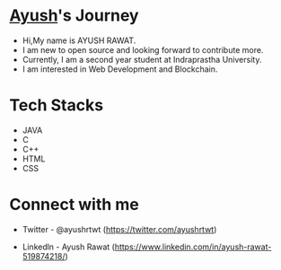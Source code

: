 # [Ayush](https://github.com/ayushrtwt)'s Journey

- Hi,My name is AYUSH RAWAT.
- I am new to open source and looking forward to contribute more.
- Currently, I am a second year student at Indraprastha University.
- I am interested in Web Development and Blockchain.
# Tech Stacks
- JAVA
- C 
- C++
- HTML
- CSS

# Connect with me 

- Twitter - @ayushrtwt (https://twitter.com/ayushrtwt)

- Linkedln - Ayush Rawat (https://www.linkedin.com/in/ayush-rawat-519874218/)

